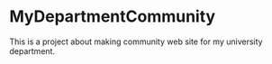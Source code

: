 # MyDepartmentCommunity
This is a project about making community web site for my university department.